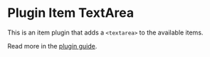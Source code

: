 # Plugin Item TextArea

This is an item plugin that adds a `<textarea>` to the available items.

Read more in the [plugin guide](../../../docs/guide/PLUGINS.md).
